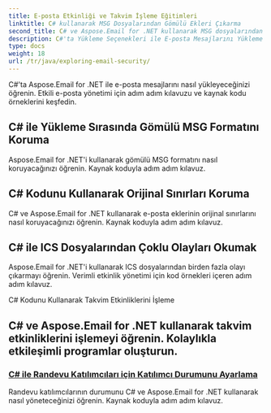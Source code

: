 ```yaml
---
title: E-posta Etkinliği ve Takvim İşleme Eğitimleri
linktitle: C# kullanarak MSG Dosyalarından Gömülü Ekleri Çıkarma
second_title: C# ve Aspose.Email for .NET kullanarak MSG dosyalarından gömülü ekleri nasıl çıkaracağınızı öğrenin. Kaynak kodu örnekleri içeren kapsamlı bir kılavuz.
description: C#'ta Yükleme Seçenekleri ile E-posta Mesajlarını Yükleme
type: docs
weight: 18
url: /tr/java/exploring-email-security/
---
```


C#'ta Aspose.Email for .NET ile e-posta mesajlarını nasıl yükleyeceğinizi öğrenin. Etkili e-posta yönetimi için adım adım kılavuzu ve kaynak kodu örneklerini keşfedin.

## C# ile Yükleme Sırasında Gömülü MSG Formatını Koruma

Aspose.Email for .NET'i kullanarak gömülü MSG formatını nasıl koruyacağınızı öğrenin. Kaynak koduyla adım adım kılavuz.

## C# Kodunu Kullanarak Orijinal Sınırları Koruma

C# ve Aspose.Email for .NET kullanarak e-posta eklerinin orijinal sınırlarını nasıl koruyacağınızı öğrenin. Kaynak koduyla adım adım kılavuz.

## C# ile ICS Dosyalarından Çoklu Olayları Okumak

Aspose.Email for .NET'i kullanarak ICS dosyalarından birden fazla olayı çıkarmayı öğrenin. Verimli etkinlik yönetimi için kod örnekleri içeren adım adım kılavuz.

C# Kodunu Kullanarak Takvim Etkinliklerini İşleme

## C# ve Aspose.Email for .NET kullanarak takvim etkinliklerini işlemeyi öğrenin. Kolaylıkla etkileşimli programlar oluşturun.
### [C# ile Randevu Katılımcıları için Katılımcı Durumunu Ayarlama](./email-encryption-and-decryption/)
Randevu katılımcılarının durumunu C# ve Aspose.Email for .NET kullanarak nasıl yöneteceğinizi öğrenin. Kaynak koduyla adım adım kılavuz.
